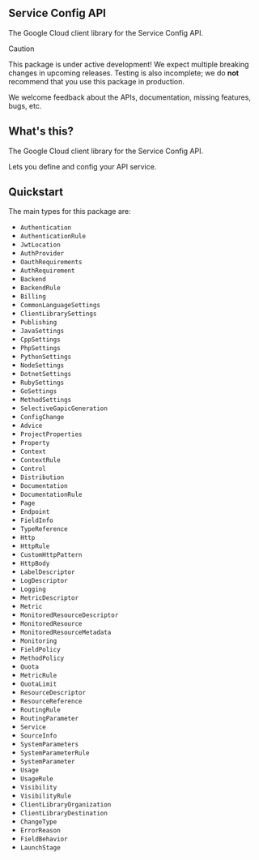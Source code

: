 ## Service Config API

The Google Cloud client library for the Service Config API.

<!-- Code generated by sidekick. DO NOT EDIT. -->

> [!CAUTION]
> This package is under active development! We expect multiple breaking changes
> in upcoming releases. Testing is also incomplete; we do **not** recommend that
> you use this package in production.

We welcome feedback about the APIs, documentation, missing features, bugs, etc.

## What's this?

The Google Cloud client library for the Service Config API.

Lets you define and config your API service.

## Quickstart

The main types for this package are:

- `Authentication`
- `AuthenticationRule`
- `JwtLocation`
- `AuthProvider`
- `OauthRequirements`
- `AuthRequirement`
- `Backend`
- `BackendRule`
- `Billing`
- `CommonLanguageSettings`
- `ClientLibrarySettings`
- `Publishing`
- `JavaSettings`
- `CppSettings`
- `PhpSettings`
- `PythonSettings`
- `NodeSettings`
- `DotnetSettings`
- `RubySettings`
- `GoSettings`
- `MethodSettings`
- `SelectiveGapicGeneration`
- `ConfigChange`
- `Advice`
- `ProjectProperties`
- `Property`
- `Context`
- `ContextRule`
- `Control`
- `Distribution`
- `Documentation`
- `DocumentationRule`
- `Page`
- `Endpoint`
- `FieldInfo`
- `TypeReference`
- `Http`
- `HttpRule`
- `CustomHttpPattern`
- `HttpBody`
- `LabelDescriptor`
- `LogDescriptor`
- `Logging`
- `MetricDescriptor`
- `Metric`
- `MonitoredResourceDescriptor`
- `MonitoredResource`
- `MonitoredResourceMetadata`
- `Monitoring`
- `FieldPolicy`
- `MethodPolicy`
- `Quota`
- `MetricRule`
- `QuotaLimit`
- `ResourceDescriptor`
- `ResourceReference`
- `RoutingRule`
- `RoutingParameter`
- `Service`
- `SourceInfo`
- `SystemParameters`
- `SystemParameterRule`
- `SystemParameter`
- `Usage`
- `UsageRule`
- `Visibility`
- `VisibilityRule`
- `ClientLibraryOrganization`
- `ClientLibraryDestination`
- `ChangeType`
- `ErrorReason`
- `FieldBehavior`
- `LaunchStage`
